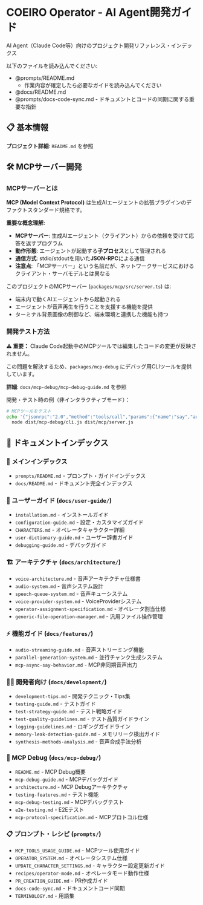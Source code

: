 # COEIRO Operator - AI Agent開発ガイド

AI Agent（Claude Code等）向けのプロジェクト開発リファレンス・インデックス

以下のファイルを読み込んでください:
* @prompts/README.md
  - 作業内容が確定したら必要なガイドを読み込んでください
* @docs/README.md
* @prompts/docs-code-sync.md - ドキュメントとコードの同期に関する重要な指針

## 📋 基本情報

**プロジェクト詳細**: `README.md` を参照

## 🛠️ MCPサーバー開発

### MCPサーバーとは
**MCP (Model Context Protocol)** は生成AIエージェントの拡張プラグインのデファクトスタンダード規格です。

**重要な概念理解:**
- **MCPサーバー**: 生成AIエージェント（クライアント）からの依頼を受けて応答を返すプログラム
- **動作形態**: エージェントが起動する**子プロセス**として管理される
- **通信方式**: stdio/stdoutを用いた**JSON-RPC**による通信
- **注意点**: 「MCPサーバー」という名前だが、ネットワークサービスにおけるクライアント・サーバモデルとは異なる

このプロジェクトのMCPサーバー (`packages/mcp/src/server.ts`) は:
- 端末内で動くAIエージェントから起動される
- エージェントが音声再生を行うことを支援する機能を提供
- ターミナル背景画像の制御など、端末環境と連携した機能も持つ

### 開発テスト方法
**⚠️ 重要：** Claude Code起動中のMCPツールでは編集したコードの変更が反映されません。

この問題を解決するため、`packages/mcp-debug` にデバッグ用CLIツールを提供しています。

**詳細**: `docs/mcp-debug/mcp-debug-guide.md` を参照

開発・テスト時の例（非インタラクティブモード）：
```bash
# MCPツールをテスト
echo '{"jsonrpc":"2.0","method":"tools/call","params":{"name":"say","arguments":{"message":"テスト"}},"id":1}' | \
  node dist/mcp-debug/cli.js dist/mcp/server.js
```

## 📖 ドキュメントインデックス

### 📑 メインインデックス
- `prompts/README.md` - プロンプト・ガイドインデックス
- `docs/README.md` - ドキュメント完全インデックス

### 📖 ユーザーガイド (`docs/user-guide/`)
- `installation.md` - インストールガイド
- `configuration-guide.md` - 設定・カスタマイズガイド
- `CHARACTERS.md` - オペレータキャラクター詳細
- `user-dictionary-guide.md` - ユーザー辞書ガイド
- `debugging-guide.md` - デバッグガイド

### 🏗️ アーキテクチャ (`docs/architecture/`)
- `voice-architecture.md` - 音声アーキテクチャ仕様書
- `audio-system.md` - 音声システム設計
- `speech-queue-system.md` - 音声キューシステム
- `voice-provider-system.md` - VoiceProviderシステム
- `operator-assignment-specification.md` - オペレータ割当仕様
- `generic-file-operation-manager.md` - 汎用ファイル操作管理

### ⚡ 機能ガイド (`docs/features/`)
- `audio-streaming-guide.md` - 音声ストリーミング機能
- `parallel-generation-system.md` - 並行チャンク生成システム
- `mcp-async-say-behavior.md` - MCP非同期音声出力

### 👩‍💻 開発者向け (`docs/development/`)
- `development-tips.md` - 開発テクニック・Tips集
- `testing-guide.md` - テストガイド
- `test-strategy-guide.md` - テスト戦略ガイド
- `test-quality-guidelines.md` - テスト品質ガイドライン
- `logging-guidelines.md` - ロギングガイドライン
- `memory-leak-detection-guide.md` - メモリリーク検出ガイド
- `synthesis-methods-analysis.md` - 音声合成手法分析

### 🔧 MCP Debug (`docs/mcp-debug/`)
- `README.md` - MCP Debug概要
- `mcp-debug-guide.md` - MCPデバッグガイド
- `architecture.md` - MCP Debugアーキテクチャ
- `testing-features.md` - テスト機能
- `mcp-debug-testing.md` - MCPデバッグテスト
- `e2e-testing.md` - E2Eテスト
- `mcp-protocol-specification.md` - MCPプロトコル仕様

### 📋 プロンプト・レシピ (`prompts/`)
- `MCP_TOOLS_USAGE_GUIDE.md` - MCPツール使用ガイド
- `OPERATOR_SYSTEM.md` - オペレータシステム仕様
- `UPDATE_CHARACTER_SETTINGS.md` - キャラクター設定更新ガイド
- `recipes/operator-mode.md` - オペレータモード動作仕様
- `PR_CREATION_GUIDE.md` - PR作成ガイド
- `docs-code-sync.md` - ドキュメントコード同期
- `TERMINOLOGY.md` - 用語集